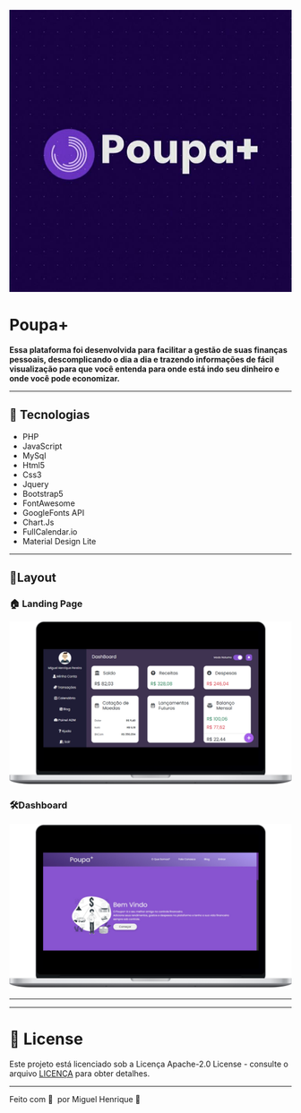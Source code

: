 ![github/Favicon.png](github/Favicon.png)

# Poupa+

**Essa plataforma foi desenvolvida para facilitar a gestão de suas finanças pessoais, descomplicando o dia a dia e trazendo informações de fácil visualização para que você entenda para onde está indo seu dinheiro e onde você pode economizar.**

---

## 🚀 Tecnologias

- PHP
- JavaScript
- MySql
- Html5
- Css3
- Jquery
- Bootstrap5
- FontAwesome
- GoogleFonts API
- Chart.Js
- FullCalendar.io
- Material Design Lite

---

## **🎨Layout**

### 🏠 Landing Page

![github/image01.png](github/image01.png)

### 🛠️Dashboard

![github/image02.png](github/image02.png)

---
 ***
 # 📝 License


Este projeto está licenciado sob a Licença Apache-2.0 License - consulte o arquivo [LICENÇA](LICENSE) para obter detalhes.

***
Feito com 💜 &nbsp;por Miguel Henrique 👋
